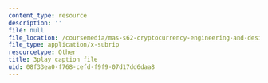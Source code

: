 ```yaml
---
content_type: resource
description: ''
file: null
file_location: /coursemedia/mas-s62-cryptocurrency-engineering-and-design-spring-2018/08f33ea0f768cefdf9f907d17dd6daa8_IJquEYhiq_U.srt
file_type: application/x-subrip
resourcetype: Other
title: 3play caption file
uid: 08f33ea0-f768-cefd-f9f9-07d17dd6daa8
---
```

